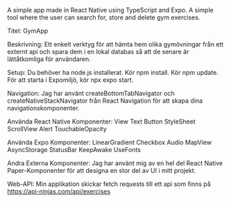 A simple app made in React Native using TypeScript and Expo.
A simple tool where the user can search for, store and delete gym exercises.

Titel:
GymApp

Beskrivning:
Ett enkelt verktyg för att hämta hem olika gymövningar från ett externt api och spara dem i en lokal databas så att de senare är lättåtkomliga för användaren.

Setup:
Du behöver ha node.js installerat.
Kör npm install.
Kör npm update.
För att starta i Expomiljö, kör npx expo start.

Navigation:
Jag har använt createBottomTabNavigator och createNativeStackNavigator från React Navigation för att skapa dina navigationskomponenter.

Använda React Native Komponenter:
View
Text
Button
StyleSheet
ScrollView
Alert
TouchableOpacity

Använda Expo Komponenter:
LinearGradient
Checkbox
Audio
MapView
AsyncStorage
StatusBar
KeepAwake
UseFonts

Andra Externa Komponenter:
Jag har använt mig av en hel del React Native Paper-Komponenter för att designa en stor del av UI i mitt projekt.

Web-API:
Min applikation skickar fetch requests till ett api som finns på https://api-ninjas.com/api/exercises

